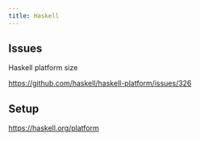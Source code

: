 ```yaml
---
title: Haskell
---
```


## Issues

Haskell platform size

<https://github.com/haskell/haskell-platform/issues/326>

## Setup

<https://haskell.org/platform>
